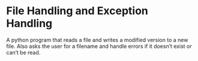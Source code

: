 # File Handling and Exception Handling
A python program that reads a file and writes a modified version to a new file. Also asks the user for a filename and handle errors if it doesn’t exist or can’t be read.
